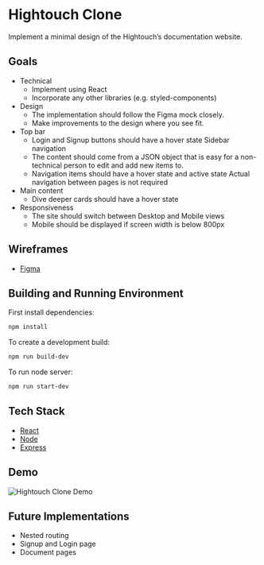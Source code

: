 # Hightouch Clone

Implement a minimal design of the Hightouch’s documentation website.

## Goals

+ Technical
  * Implement using React
  * Incorporate any other libraries (e.g. styled-components)
+ Design
  * The implementation should follow the Figma mock closely.
  * Make improvements to the design where you see fit.
+ Top bar
  * Login and Signup buttons should have a hover state
Sidebar navigation
  * The content should come from a JSON object that is easy for a non-technical person to edit and add new items to.
  * Navigation items should have a hover state and active state
Actual navigation between pages is not required
+ Main content
  * Dive deeper cards should have a hover state
+ Responsiveness
  * The site should switch between Desktop and Mobile views
  * Mobile should be displayed if screen width is below 800px

## Wireframes

* [Figma](https://www.figma.com/file/TEl4aPk6a29pRzYcE3gFK2/Frontend-Interview
)

## Building and Running Environment

First install dependencies:

```sh
npm install
```

To create a development build:

```sh
npm run build-dev
```

To run node server:

```sh
npm run start-dev
```

## Tech Stack
* [React](https://reactjs.org)
* [Node](https://nodejs.org/en)
* [Express](http://expressjs.com)

## Demo

![Hightouch Clone Demo](readme_assets/main.gif)

## Future Implementations

* Nested routing
* Signup and Login page
* Document pages
